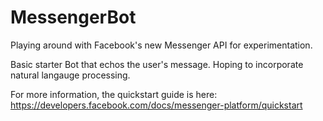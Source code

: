 # MessengerBot

Playing around with Facebook's new Messenger API for experimentation.

Basic starter Bot that echos the user's message. Hoping to incorporate natural langauge processing. 

For more information, the quickstart guide is here:
https://developers.facebook.com/docs/messenger-platform/quickstart


